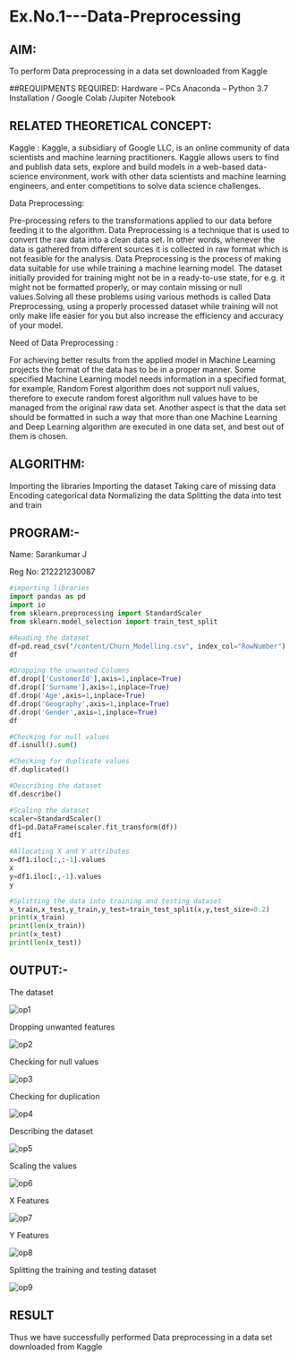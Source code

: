 # Ex.No.1---Data-Preprocessing
## AIM:

To perform Data preprocessing in a data set downloaded from Kaggle

##REQUIPMENTS REQUIRED:
Hardware – PCs
Anaconda – Python 3.7 Installation / Google Colab /Jupiter Notebook

## RELATED THEORETICAL CONCEPT:

Kaggle :
Kaggle, a subsidiary of Google LLC, is an online community of data scientists and machine learning practitioners. Kaggle allows users to find and publish data sets, explore and build models in a web-based data-science environment, work with other data scientists and machine learning engineers, and enter competitions to solve data science challenges.

Data Preprocessing:

Pre-processing refers to the transformations applied to our data before feeding it to the algorithm. Data Preprocessing is a technique that is used to convert the raw data into a clean data set. In other words, whenever the data is gathered from different sources it is collected in raw format which is not feasible for the analysis.
Data Preprocessing is the process of making data suitable for use while training a machine learning model. The dataset initially provided for training might not be in a ready-to-use state, for e.g. it might not be formatted properly, or may contain missing or null values.Solving all these problems using various methods is called Data Preprocessing, using a properly processed dataset while training will not only make life easier for you but also increase the efficiency and accuracy of your model.

Need of Data Preprocessing :

For achieving better results from the applied model in Machine Learning projects the format of the data has to be in a proper manner. Some specified Machine Learning model needs information in a specified format, for example, Random Forest algorithm does not support null values, therefore to execute random forest algorithm null values have to be managed from the original raw data set.
Another aspect is that the data set should be formatted in such a way that more than one Machine Learning and Deep Learning algorithm are executed in one data set, and best out of them is chosen.


## ALGORITHM:
Importing the libraries
Importing the dataset
Taking care of missing data
Encoding categorical data
Normalizing the data
Splitting the data into test and train

## PROGRAM:-

Name: Sarankumar J

Reg No: 212221230087
```py
#importing libraries
import pandas as pd
import io
from sklearn.preprocessing import StandardScaler
from sklearn.model_selection import train_test_split

#Reading the dataset
df=pd.read_csv("/content/Churn_Modelling.csv", index_col="RowNumber")
df

#Dropping the unwanted Columns
df.drop(['CustomerId'],axis=1,inplace=True)
df.drop(['Surname'],axis=1,inplace=True)
df.drop('Age',axis=1,inplace=True)
df.drop('Geography',axis=1,inplace=True)
df.drop('Gender',axis=1,inplace=True)
df

#Checking for null values
df.isnull().sum()

#Checking for duplicate values
df.duplicated()

#Describing the dataset
df.describe()

#Scaling the dataset
scaler=StandardScaler()
df1=pd.DataFrame(scaler.fit_transform(df))
df1

#Allocating X and Y attributes
x=df1.iloc[:,:-1].values
x
y=df1.iloc[:,-1].values
y

#Splitting the data into training and testing dataset
x_train,x_test,y_train,y_test=train_test_split(x,y,test_size=0.2)
print(x_train)
print(len(x_train))
print(x_test)
print(len(x_test))
```
## OUTPUT:-

The dataset

![op1](https://github.com/SarankumarJ/Ex.No.1---Data-Preprocessing/assets/94778101/c4e70658-7328-4e9f-b85b-143e8400043b)

Dropping unwanted features

![op2](https://github.com/SarankumarJ/Ex.No.1---Data-Preprocessing/assets/94778101/f83dd65e-0644-42e4-8754-fd3099d64c25)


Checking for null values

![op3](https://github.com/SarankumarJ/Ex.No.1---Data-Preprocessing/assets/94778101/2c517b1d-a8f3-4cf2-b5f7-658c2db97dcc)


Checking for duplication

![op4](https://github.com/SarankumarJ/Ex.No.1---Data-Preprocessing/assets/94778101/6f74b0e8-00a0-4408-8c3f-10be509c735d)


Describing the dataset

![op5](https://github.com/SarankumarJ/Ex.No.1---Data-Preprocessing/assets/94778101/2bdd1870-5288-4144-875f-0daca4187b26)

Scaling the values

![op6](https://github.com/SarankumarJ/Ex.No.1---Data-Preprocessing/assets/94778101/bce4b62f-6fab-4e64-9071-53c1279f1ab7)

X Features

![op7](https://github.com/SarankumarJ/Ex.No.1---Data-Preprocessing/assets/94778101/9bd0495a-2d1b-4ec9-8bc7-3ea0e4bc8091)

Y Features

![op8](https://github.com/SarankumarJ/Ex.No.1---Data-Preprocessing/assets/94778101/041d5778-eafe-4499-9bce-4279905d6a5b)


Splitting the training and testing dataset

![op9](https://github.com/SarankumarJ/Ex.No.1---Data-Preprocessing/assets/94778101/5109a96c-7345-4c24-b27b-03cb07256505)


## RESULT
Thus we have successfully performed Data preprocessing in a data set downloaded from Kaggle
